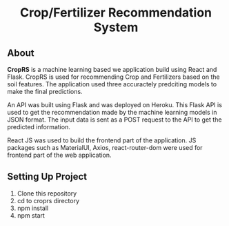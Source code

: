 <div align="center">

# Crop/Fertilizer Recommendation System

</div>

## About

<b>CropRS</b> is a machine learning based we application build using React and Flask. CropRS is used for recommending Crop and Fertilizers based on the soil features. The application used three accuractely predciting models to make the final predictions. 

An API was built using Flask and was deployed on Heroku. This Flask API is used to get the recommendation made by the machine learning models in JSON format. The input data is sent as a POST request to the API to get the predicted information.<br/>

React JS was used to build the frontend part of the application. JS packages such as MaterialUI, Axios, react-router-dom were used for frontend part of the web application.<br/>

## Setting Up Project

1. Clone this repository
2. cd to croprs directory
2. npm install
3. npm start
